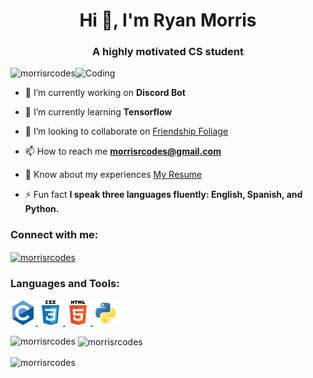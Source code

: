 
<h1 align="center">Hi 👋, I'm Ryan Morris</h1>
<h3 align="center">A highly motivated CS student</h3>
<img align="right" alt="Coding" width="400" src="https://cdn.dribbble.com/users/720825/screenshots/3253310/slim-jim-_dribbble_-_800x600_.gif">

<p align="left"> <img src="https://komarev.com/ghpvc/?username=morrisrcodes&label=Profile%20views&color=0e75b6&style=flat" alt="morrisrcodes" /> </p>

- 🔭 I’m currently working on **Discord Bot**

- 🌱 I’m currently learning **Tensorflow**

- 👯 I’m looking to collaborate on [Friendship Foliage](https://github.com/MorrisrCodes/FriendshipFoliage)

- 📫 How to reach me **morrisrcodes@gmail.com**

- 📄 Know about my experiences [My Resume](https://bit.ly/ResumeMorr)

- ⚡ Fun fact **I speak three languages fluently: English, Spanish, and Python.**

<h3 align="left">Connect with me:</h3>
<p align="left">
<a href="https://linkedin.com/in/morrisrcodes" target="blank"><img align="center" src="https://raw.githubusercontent.com/rahuldkjain/github-profile-readme-generator/master/src/images/icons/Social/linked-in-alt.svg" alt="morrisrcodes" height="30" width="40" /></a>
</p>

<h3 align="left">Languages and Tools:</h3>
<p align="left"> <a href="https://www.cprogramming.com/" target="_blank" rel="noreferrer"> <img src="https://raw.githubusercontent.com/devicons/devicon/master/icons/c/c-original.svg" alt="c" width="40" height="40"/> </a> <a href="https://www.w3schools.com/css/" target="_blank" rel="noreferrer"> <img src="https://raw.githubusercontent.com/devicons/devicon/master/icons/css3/css3-original-wordmark.svg" alt="css3" width="40" height="40"/> </a> <a href="https://www.w3.org/html/" target="_blank" rel="noreferrer"> <img src="https://raw.githubusercontent.com/devicons/devicon/master/icons/html5/html5-original-wordmark.svg" alt="html5" width="40" height="40"/> </a> <a href="https://www.python.org" target="_blank" rel="noreferrer"> <img src="https://raw.githubusercontent.com/devicons/devicon/master/icons/python/python-original.svg" alt="python" width="40" height="40"/> </a> </p>

<p><img align="left" src="https://github-readme-stats.vercel.app/api/top-langs?username=morrisrcodes&show_icons=true&locale=en&layout=compact" alt="morrisrcodes" /></p>

<p>&nbsp;<img align="center" src="https://github-readme-stats.vercel.app/api?username=morrisrcodes&show_icons=true&locale=en" alt="morrisrcodes" /></p>

<p><img align="center" src="https://github-readme-streak-stats.herokuapp.com/?user=morrisrcodes&" alt="morrisrcodes" /></p>
